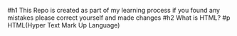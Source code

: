 #h1 This Repo is created as part of my learning process if you found any mistakes please correct yourself and made changes
#h2 What is HTML?
#p HTML(Hyper Text Mark Up Language)
